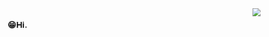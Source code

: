 <img align="right" src="https://github-readme-stats.vercel.app/api?username=yxplus1116&show_icons=true&icon_color=805AD5&bg_color=ffffff&count_private=true" />

### 😁Hi.

<!--
**yxplus1116/yxplus1116** is a ✨ _special_ ✨ repository because its `README.md` (this file) appears on your GitHub profile.

Here are some ideas to get you started:

- 🔭 I’m currently working on ...
- 🌱 I’m currently learning ...
- 👯 I’m looking to collaborate on ...
- 🤔 I’m looking for help with ...
- 💬 Ask me about ...
- 📫 How to reach me: ...
- 😄 Pronouns: ...
- ⚡ Fun fact: ...
-->
